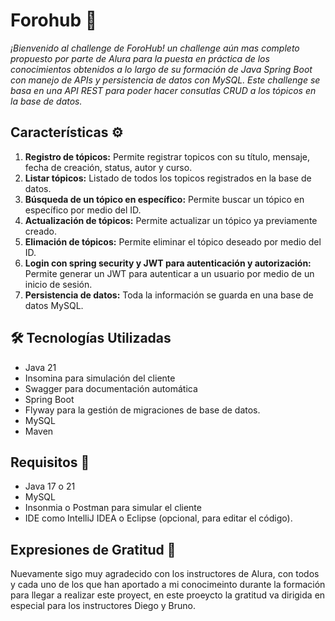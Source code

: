 # Forohub 💬



_¡Bienvenido al challenge de ForoHub! un challenge aún mas completo propuesto por parte de Alura para la puesta en práctica de los conocimientos obtenidos a lo largo de su formación de Java Spring Boot con manejo de APIs y persistencia de datos con MySQL. Este challenge se basa en una API REST para poder hacer consutlas CRUD a los tópicos en la base de datos._

## Características ⚙️

1. **Registro de tópicos:** Permite registrar topicos con su título, mensaje, fecha de creación, status, autor y curso.
2. **Listar tópicos:** Listado de todos los topicos registrados en la base de datos.
3. **Búsqueda de un tópico en específico:** Permite buscar un tópico en específico por medio del ID.
4. **Actualización de tópicos:** Permite actualizar un tópico ya previamente creado.
5. **Elimación de tópicos:** Permite eliminar el tópico deseado por medio del ID.
6. **Login con spring security y JWT para autenticación y autorización:** Permite generar un JWT para autenticar a un usuario por medio de un inicio de sesión.
7. **Persistencia de datos:** Toda la información se guarda en una base de datos MySQL.

## 🛠️ Tecnologías Utilizadas

- Java 21
- Insomina para simulación del cliente
- Swagger para documentación automática
- Spring Boot
- Flyway para la gestión de migraciones de base de datos.
- MySQL
- Maven

## Requisitos 🔧

- Java 17 o 21
- MySQL
- Insonmia o Postman para simular el cliente
- IDE como IntelliJ IDEA o Eclipse (opcional, para editar el código).

## Expresiones de Gratitud 🎁

Nuevamente sigo muy agradecido con los instructores de Alura, con todos y cada uno de los que han aportado a mi conocimeinto durante la formación para llegar a realizar este proyect, en este proeycto la gratitud va dirigida en especial para los instructores Diego y Bruno.
